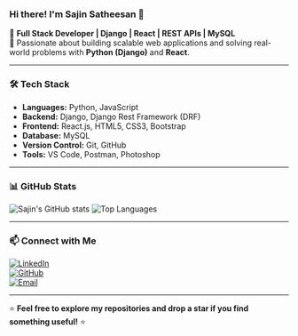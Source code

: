 ### Hi there! I'm Sajin Satheesan 👋

🚀 **Full Stack Developer | Django | React | REST APIs | MySQL**  
🎯 Passionate about building scalable web applications and solving real-world problems with **Python (Django)** and **React**.

---

### 🛠️ Tech Stack
- **Languages:** Python, JavaScript
- **Backend:** Django, Django Rest Framework (DRF)
- **Frontend:** React.js, HTML5, CSS3, Bootstrap
- **Database:** MySQL
- **Version Control:** Git, GitHub
- **Tools:** VS Code, Postman, Photoshop

---

### 📊 GitHub Stats
![Sajin's GitHub stats](https://github-readme-stats.vercel.app/api?username=sajin1119&show_icons=true&theme=radical)
![Top Languages](https://github-readme-stats.vercel.app/api/top-langs/?username=sajinsatheesan&layout=compact&theme=radical)

---

### 📫 Connect with Me
[![LinkedIn](https://img.shields.io/badge/LinkedIn-Sajin%20Satheesan-blue?style=flat-square&logo=linkedin)](https://www.linkedin.com/in/sajinsatheesan)  
[![GitHub](https://img.shields.io/badge/GitHub-sajinsatheesan-lightgrey?style=flat-square&logo=github)](https://github.com/sajin1119)  
[![Email](https://img.shields.io/badge/Email-sajin@example.com-red?style=flat-square&logo=gmail)](mailto:sajinsatheesan06@gmail.com)

---

⭐ **Feel free to explore my repositories and drop a star if you find something useful!** ⭐
